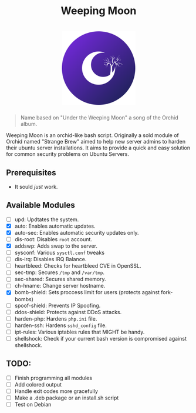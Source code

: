 <div align="center">
    <h1>Weeping Moon<h1/>
    <img width="200px" src="logo.png">
</div>

> Name based on "Under the Weeping Moon" a song of the Orchid album.

Weeping Moon is an orchid-like bash script. Originally a sold module of Orchid
named "Strange Brew" aimed to help new server admins to harden their ubuntu
server installations. It aims to provide a quick and easy solution for common
security problems on Ubuntu Servers.

## Prerequisites

- It sould *just* work.

## Available Modules

- [ ] upd:          Updtates the system.
- [X] auto:         Enables automatic updates.
- [X] auto-sec:     Enables automatic security updates only.
- [ ] dis-root:     Disables `root` account.
- [X] addswp:       Adds swap to the server.
- [ ] sysconf:      Various `sysctl.conf` tweaks
- [ ] dis-irq:      Disables IRQ Balance.
- [ ] heartbleed:   Checks for heartbleed CVE in OpenSSL.
- [ ] sec-tmp:      Secures `/tmp` and `/var/tmp`.
- [ ] sec-shared:   Secures shared memory.
- [ ] ch-hname:     Change server hostname.
- [X] bomb-shield:  Sets proccess limit for users (protects against fork-bombs)
- [ ] spoof-shield: Prevents IP Spoofing.
- [ ] ddos-shield:  Protects against DDoS attacks.
- [ ] harden-php:   Hardens `php.ini` file.
- [ ] harden-ssh:   Hardens `sshd_config` file.
- [ ] ipt-rules:    Various iptables rules that MIGHT be handy.
- [ ] shellshock:   Check if your current bash version is compromised against shellshock.

## TODO: 

- [ ] Finish programming all modules
- [ ] Add colored output
- [ ] Handle exit codes more gracefully
- [ ] Make a .deb package or an install.sh script
- [ ] Test on Debian
